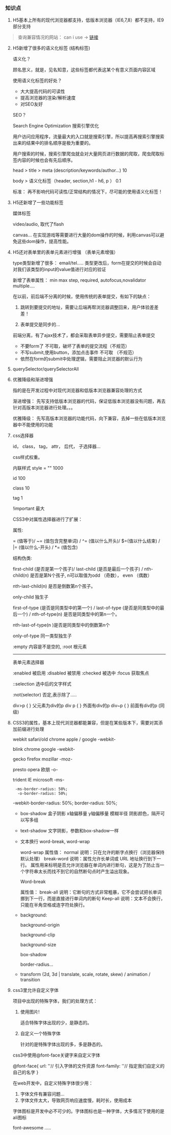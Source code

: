 


### 知识点

1. H5基本上所有的现代浏览器都支持，低版本浏览器（IE6,7,8）都不支持，IE9部分支持

> 查询兼容情况的网站： can i use -> [链接](https://caniuse.com/)

2. H5新增了很多的语义化标签 (结构标签)

   语义化？

   顾名思义，就是，见名知意，这些标签都代表这某个有意义页面内容区域

   使用语义化标签的好处？

   * 大大提高代码的可读性
   * 提高浏览器的渲染/解析速度
   * 对SEO友好

   SEO？

   Search Engine Optimization 搜索引擎优化

   用户访问应用程序，流量最大的入口就是搜索引擎，所以提高再搜索引擎搜索出来的结果中的排名顺序是极为重要的。

   用户搜索的时候，搜索引擎爬虫就会对大量网页进行数据的爬取，爬虫爬取标签内容的时候也会有先后顺序。

    head > title > meta (description/keywords/author...) 10

    body > 语义化标签（header, section,h1 - h6, p ） 0.1

    标准： 再不影响代码可读性/正常结构的情况下，尽可能的使用语义化标签！

3. H5还新增了一些功能标签

    媒体标签

    video/audio, 取代了flash

    canvas... 在实现游戏等需要进行大量的dom操作的时候，利用canvas可以避免这些dom操作，提高性能。

4. H5还对表单里的表单元素进行增强  （表单元素增强）

    type类型新增了很多： email/tel..... 类型更改后，form在提交的时候会自动对我们该类型的input的value值进行对应的验证
    
    新增了表单属性： min max step, required, autofocus,novalidator multiple....


    在以前，前后端不分离的时候，使用传统的表单提交，有如下的缺点：

    1. 跳转到要提交的地址，需要让后端再帮浏览器调整回来，用户体验差差差！

    2. 表单提交是同步的... 

    前端分离，有了ajax技术了，都会采取表单异步提交，需要阻止表单提交

    * 不要form了 不可取，破坏了表单的提交流程（不规范）
    * 不写submit,使用button，添加点击事件 不可取 （不规范）
    * 依然在form的submit中处理逻辑，需要阻止浏览器的默认行为
    


5. querySelector/querySelectorAll

6. 优雅降级和渐进增强

    指的是在开发过程中对现代浏览器和低版本浏览器兼容处理的方式

    渐进增强： 先写支持低版本浏览器的代码，保证低版本浏览器没有问题，再去针对高版本浏览器进行处理。。。

    优雅降级： 先写高版本浏览器的功能代码，向下兼容，去掉一些在低版本浏览器中不能使用的功能


7. css选择器

    id， class， tag， attr， 后代， 子选择器...

    css样式权重。

    内联样式  style = ""    1000

    id                     100

    class                   10

    tag                     1

    !important              最大


    CSS3中对属性选择器进行了扩展：

    属性:

    = (值等于)/ ~= (值包含完整单词) / ^= (值以什么开头)/ $=(值以什么结束) / |= (值以什么-开头) / *= (值包含)

    结构伪类:

    first-child (是否是第一个孩子)/ last-child (是否是最后一个孩子) / nth-child(n) 是否是第N个孩子, n可以取值为odd （奇数）， even （偶数）

    nth-last-child(n) 是否是倒数第n个孩子。

    only-child 独生子


    first-of-type (是否是同类型中的第一个) / last-of-type (是否是同类型中的最后一个) / nth-of-type(n) 是否是同类型中的第n一个。

    nth-last-of-type(n )是否是同类型中的倒数第n个

    only-of-type  同一类型独生子

    
    :empty 内容是不是空的, :root 根元素


    ---

    表单元素选择器

    :enabled 被启用
    :disabled 被禁用
    :checked 被选中
    :focus 获取焦点

    ::selection 选中后的文字样式

    :not(selector) 否定,表示除了.....

    div>p {  } 父元素为div的p
    div p {  } 外面有div的p
    div~p {  } 前面有div的p (同级)


8. CSS3的属性，基本上现代浏览器都能兼容，但是在某些版本下，需要对其添加前缀进行处理

    webkit   safari/old chrome    apple / google     -webkit-

    blink    chrome                 google           -webkit-

    gecko    firefox                mozillar         -moz-

    presto   opera                  欧朋              -o-

    trident  IE                     microsoft        -ms-



        -ms-border-radius: 50%;
         -o-border-radius: 50%;
    -webkit-border-radius: 50%;
            border-radius: 50%;


    
    * box-shadow 盒子阴影  x轴偏移量  y轴偏移量  模糊半径  阴影颜色，隔开可以写多组

    * text-shadow 文字阴影，参数和box-shadow一样

    * 文本换行 word-break, word-wrap

        word-wrap
        属性值：
        normal
        说明：只在允许的断字点换行（浏览器保持默认处理）
        break-word
        说明：属性允许长单词或 URL 地址换行到下一行。
        属性用来标明是否允许浏览器在单词内进行断句，这是为了防止当一个字符串太长而找不到它的自然断句点时产生溢出现象。

        Word-break

        属性值：
        break-all
        说明：它断句的方式非常粗暴，它不会尝试把长单词挪到下一行，而是直接进行单词内的断句
        Keep-all
        说明：文本不会换行，只能在半角空格或连字符处换行。

    * background: 

        background-origin

        background-clip

        background-size

        box-shadow

        border-radius...

    * transform (2d, 3d | translate, scale, rotate, skew) / animation / transition 


9. css3里允许自定义字体

    项目中出现的特殊字体，我们的处理方式：

    1. 使用图片! 

        适合特殊字体出现的少，是静态的。

    2. 自定义一个特殊字体

        针对的是特殊字体出现的多，多是静态的。


    css3中使用@font-face关键字来自定义字体

    @font-face{
        url: ''// 引入字体的文件资源
        font-family: ''// 指定我们自定义的自己的名字
    }

    在web开发中，自定义特殊字体很少用：

    1. 字体文件有兼容问题...
    2. 字体文件太大，导致网页响应速度慢，耗时长，使用成本


    字体图标是开发中必不可少的。字体图标也是一种字体，大多情况下使用的是ali图标

    font-awesome ..... 

